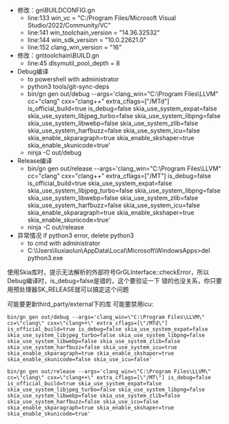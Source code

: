 - 修改：gn\BUILDCONFIG.gn
  - line:133  win_vc = "C:/Program Files/Microsoft Visual Studio/2022/Community/VC"
  - line:141  win_toolchain_version = "14.36.32532"
  - line:144  win_sdk_version = "10.0.22621.0"
  - line:152  clang_win_version = "16"
- 修改：gn\toolchain\BUILD.gn
  - line:45  dlsymutil_pool_depth = 8 
- Debug编译
  - to powershell with administrator
  - python3 tools/git-sync-deps
  - bin/gn gen out/debug --args='clang_win=\"C:\Program Files\LLVM\" cc=\"clang\" cxx=\"clang++\" extra_cflags=[\"/MTd\"] is_official_build=true is_debug=false skia_use_system_expat=false skia_use_system_libjpeg_turbo=false skia_use_system_libpng=false skia_use_system_libwebp=false skia_use_system_zlib=false skia_use_system_harfbuzz=false skia_use_system_icu=false skia_enable_skparagraph=true skia_enable_skshaper=true skia_enable_skunicode=true'
  - ninja -C out/debug
- Release编译
  - bin/gn gen out/release --args='clang_win=\"C:\Program Files\LLVM\" cc=\"clang\" cxx=\"clang++\" extra_cflags=[\"/MT\"] is_debug=false is_official_build=true skia_use_system_expat=false skia_use_system_libjpeg_turbo=false skia_use_system_libpng=false skia_use_system_libwebp=false skia_use_system_zlib=false skia_use_system_harfbuzz=false skia_use_system_icu=false skia_enable_skparagraph=true skia_enable_skshaper=true skia_enable_skunicode=true'
  - ninja -C out/release 
- 异常情况 if python3 error, delete python3
  - to cmd with administrator
  - C:\Users\liuxiaolun\AppData\Local\Microsoft\WindowsApps>del python3.exe





使用Skia库时，提示无法解析的外部符号GrGLInterface::checkError，所以Debug编译时，is_debug=false是错的，这个要验证一下
错的也没关系，你只要用预处理器SK_RELEASE就可以搞定这个问题


可能要更新third_party/external下的库
可能要禁用icu:
```
bin/gn gen out/debug --args='clang_win=\"C:\Program Files\LLVM\" cc=\"clang\" cxx=\"clang++\" extra_cflags=[\"/MTd\"] is_official_build=true is_debug=false skia_use_system_expat=false skia_use_system_libjpeg_turbo=false skia_use_system_libpng=false skia_use_system_libwebp=false skia_use_system_zlib=false skia_use_system_harfbuzz=false skia_use_system_icu=true skia_enable_skparagraph=true skia_enable_skshaper=true skia_enable_skunicode=false skia_use_icu=false'
```
```
bin/gn gen out/release --args='clang_win=\"C:\Program Files\LLVM\" cc=\"clang\" cxx=\"clang++\" extra_cflags=[\"/MT\"] is_debug=false is_official_build=true skia_use_system_expat=false skia_use_system_libjpeg_turbo=false skia_use_system_libpng=false skia_use_system_libwebp=false skia_use_system_zlib=false skia_use_system_harfbuzz=false skia_use_icu=false skia_enable_skparagraph=true skia_enable_skshaper=true skia_enable_skunicode=true'
```

